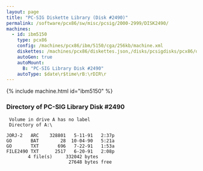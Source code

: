 ```yaml
---
layout: page
title: "PC-SIG Diskette Library (Disk #2490)"
permalink: /software/pcx86/sw/misc/pcsig/2000-2999/DISK2490/
machines:
  - id: ibm5150
    type: pcx86
    config: /machines/pcx86/ibm/5150/cga/256kb/machine.xml
    diskettes: /machines/pcx86/diskettes.json,/disks/pcsigdisks/pcx86/diskettes.json
    autoGen: true
    autoMount:
      B: "PC-SIG Library Disk #2490"
    autoType: $date\r$time\rB:\rDIR\r
---
```


{% include machine.html id="ibm5150" %}

### Directory of PC-SIG Library Disk #2490

     Volume in drive A has no label
     Directory of A:\

    JORJ-2   ARC    328801   5-11-91   2:37p
    GO       BAT        28  10-04-90   5:21a
    GO       TXT       696   7-22-91   1:53a
    FILE2490 TXT      2517   6-20-91   2:08p
            4 file(s)     332042 bytes
                           27648 bytes free
